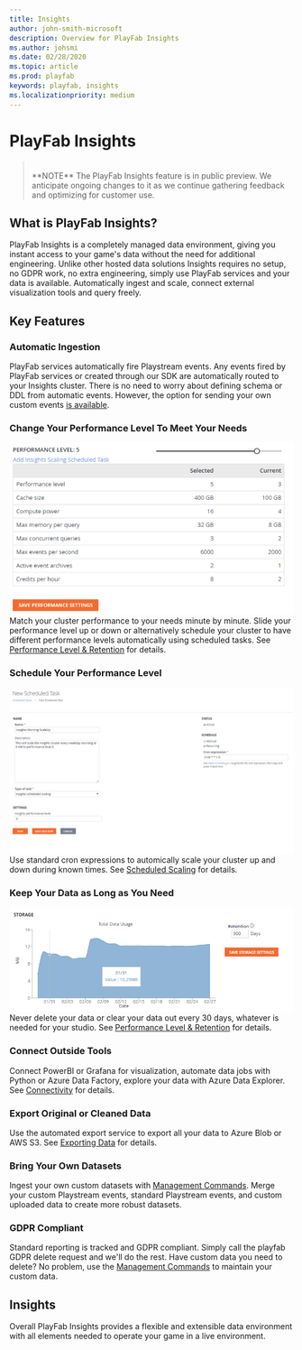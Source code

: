 ```yaml
---
title: Insights
author: john-smith-microsoft
description: Overview for PlayFab Insights
ms.author: johsmi
ms.date: 02/28/2020
ms.topic: article
ms.prod: playfab
keywords: playfab, insights
ms.localizationpriority: medium
---
```

# PlayFab Insights

> <br>
> **NOTE** The PlayFab Insights feature is in public preview. We anticipate ongoing changes to it as we continue gathering feedback and optimizing for customer use.

## What is PlayFab Insights?
PlayFab Insights is a completely managed data environment, giving you instant access to your game's data without the need for additional engineering. Unlike other hosted data solutions Insights requires no setup, no GDPR work, no extra engineering, simply use PlayFab services and your data is available. Automatically ingest and scale, connect external visualization tools and query freely. 

## Key Features
### Automatic Ingestion
PlayFab services automatically fire Playstream events. Any events fired by PlayFab services or created through our SDK are automatically routed to your Insights cluster. There is no need to worry about defining schema or DDL from automatic events. However, the option for sending your own custom events [is available]('https://docs.microsoft.com/en-us/gaming/playfab/features/analytics/metrics/playstream-events#custom-event-overview').

### Change Your Performance Level To Meet Your Needs
![Insights Slider](media/insights-slider.png)<br>
Match your cluster performance to your needs minute by minute. Slide your performance level up or down or alternatively schedule your cluster to have different performance levels automatically using scheduled tasks. See [Performance Level & Retention]('https://docs.microsoft.com/en-us/gaming/playfab/features/insights/insights/performance-retention') for details.

### Schedule Your Performance Level
![Insights Slider](media/insights-schedule.png)<br>
Use standard cron expressions to automically scale your cluster up and down during known times. See [Scheduled Scaling]('https://docs.microsoft.com/en-us/gaming/playfab/features/insights/insights/scheduled-scaling') for details.

### Keep Your Data as Long as You Need
![Insights Slider](media/insights-retention.png)<br>
Never delete your data or clear your data out every 30 days, whatever is needed for your studio. See [Performance Level & Retention]('https://docs.microsoft.com/en-us/gaming/playfab/features/insights/insights/performance-retention') for details.

### Connect Outside Tools
Connect PowerBI or Grafana for visualization, automate data jobs with Python or Azure Data Factory, explore your data with Azure Data Explorer.  See [Connectivity]('https://docs.microsoft.com/en-us/gaming/playfab/features/insights/insights/connectivity') for details.

### Export Original or Cleaned Data
Use the automated export service to export all your data to Azure Blob or AWS S3. See [Exporting Data]('https://docs.microsoft.com/en-us/gaming/playfab/features/insights/insights/export') for details.

### Bring Your Own Datasets
Ingest your own custom datasets with [Management Commands]('https://review.docs.microsoft.com/en-us/gaming/playfab/features/insights/explorer/management-commands?branch=managementcommands'). Merge your custom Playstream events, standard Playstream events, and custom uploaded data to create more robust datasets.

### GDPR Compliant
Standard reporting is tracked and GDPR compliant. Simply call the playfab GDPR delete request and we'll do the rest. Have custom data you need to delete? No problem, use the [Management Commands]('https://review.docs.microsoft.com/en-us/gaming/playfab/features/insights/explorer/management-commands?branch=managementcommands') to maintain your custom data.

## Insights
Overall PlayFab Insights provides a flexible and extensible data environment with all elements needed to operate your game in a live environment. 
